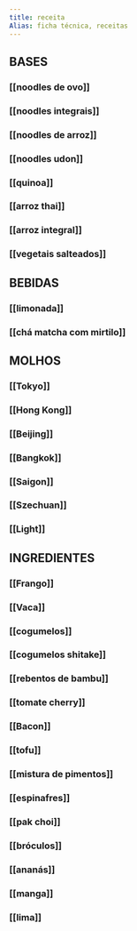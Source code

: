 ```yaml
---
title: receita
Alias: ficha técnica, receitas
---
```


## BASES
### [[noodles de ovo]]
### [[noodles integrais]]
### [[noodles de arroz]]
### [[noodles udon]]
### [[quinoa]]
### [[arroz thai]]
### [[arroz integral]]
### [[vegetais salteados]]
## BEBIDAS
### [[limonada]]
### [[chá matcha com mirtilo]]
## MOLHOS
### [[Tokyo]]
### [[Hong Kong]]
### [[Beijing]]
### [[Bangkok]]
### [[Saigon]]
### [[Szechuan]]
### [[Light]]
## INGREDIENTES
### [[Frango]]
### [[Vaca]]
### [[cogumelos]]
### [[cogumelos shitake]]
### [[rebentos de bambu]]
### [[tomate cherry]]
### [[Bacon]]
### [[tofu]]
### [[mistura de pimentos]]
### [[espinafres]]
### [[pak choi]]
### [[bróculos]]
### [[ananás]]
### [[manga]]
### [[lima]]
###
